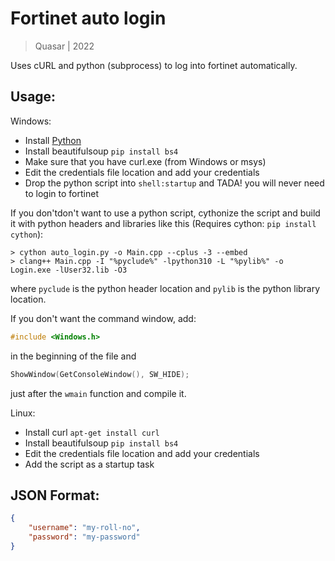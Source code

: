 # Fortinet auto login
> Quasar | 2022

Uses cURL and python (subprocess) to log into fortinet automatically.

## Usage:
Windows:
+ Install [Python](https://www.python.org)
+ Install beautifulsoup ``pip install bs4``
+ Make sure that you have curl.exe (from Windows or msys)
+ Edit the credentials file location and add your credentials
+ Drop the python script into ``shell:startup`` and TADA! you will never need to login to fortinet

If you don'tdon't want to use a python script, cythonize the script and build it with python headers and libraries like this (Requires cython: ``pip install cython``):
```
> cython auto_login.py -o Main.cpp --cplus -3 --embed
> clang++ Main.cpp -I "%pyclude%" -lpython310 -L "%pylib%" -o Login.exe -lUser32.lib -O3
```
where ``pyclude`` is the python header location and ``pylib`` is the python library location.

If you don't want the command window,
add:
```c
#include <Windows.h>
```
in the beginning of the file and 
```c
ShowWindow(GetConsoleWindow(), SW_HIDE);
```
just after the ``wmain`` function and compile it.

Linux:
+ Install curl ``apt-get install curl``
+ Install beautifulsoup ``pip install bs4``
+ Edit the credentials file location and add your credentials
+ Add the script as a startup task

## JSON Format:
```json
{
	"username": "my-roll-no",
	"password": "my-password"
}
```
